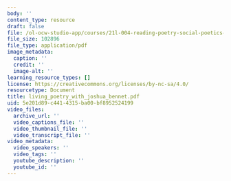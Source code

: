 ```yaml
---
body: ''
content_type: resource
draft: false
file: /ol-ocw-studio-app/courses/21l-004-reading-poetry-social-poetics-spring-2023/living_poetry_with_joshua_bennet.pdf
file_size: 102896
file_type: application/pdf
image_metadata:
  caption: ''
  credit: ''
  image-alt: ''
learning_resource_types: []
license: https://creativecommons.org/licenses/by-nc-sa/4.0/
resourcetype: Document
title: living_poetry_with_joshua_bennet.pdf
uid: 5e201d89-c441-4315-ba00-bf8952524199
video_files:
  archive_url: ''
  video_captions_file: ''
  video_thumbnail_file: ''
  video_transcript_file: ''
video_metadata:
  video_speakers: ''
  video_tags: ''
  youtube_description: ''
  youtube_id: ''
---
```

